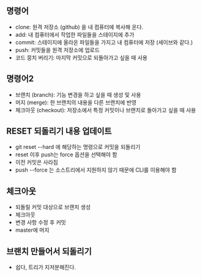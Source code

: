 ## 명령어

- clone: 원격 저장소 (github) 을 내 컴퓨터에 복사해 온다.
- add: 내 컴퓨터에서 작업한 파일들을 스테이지에 추가
- commit: 스테이지에 올라온 파일들을 가지고 내 컴퓨터에 저장 (세이브와 같다.)
- push: 커밋들을 원격 저장소에 업로드
- 코드 뭉치 버리기: 마지막 커밋으로 되돌아가고 싶을 때 사용

## 명령어2

- 브랜치 (branch): 기능 변경을 하고 싶을 때 생성 및 사용
- 머지 (merge): 한 브랜치의 내용을 다른 브랜치에 반영
- 체크아웃 (checkout): 저장소에서 특정 커밋이나 브랜치로 돌아가고 싶을 때 사용

## RESET 되돌리기 내용 업데이트

- git reset --hard 에 해당하는 명령으로 커밋을 되돌리기
- reset 이후 push는 force 옵션을 선택해야 함
- 이전 커밋은 사라짐
- push --force 는 소스트리에서 지원하지 않기 때문에 CLI를 이용해야 함

## 체크아웃
- 되돌릴 커밋 대상으로 브랜치 생성
- 체크아웃
- 변경 사항 수정 후 커밋
- master에 머지

## 브랜치 만들어서 되돌리기
- 쉽다, 트리가 지저분해진다.